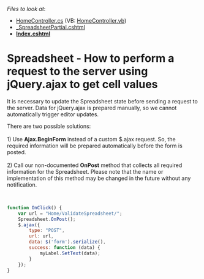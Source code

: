 <!-- default file list -->
*Files to look at*:

* [HomeController.cs](./CS/T318446/Controllers/HomeController.cs) (VB: [HomeController.vb](./VB/T318446/Controllers/HomeController.vb))
* [_SpreadsheetPartial.cshtml](./CS/T318446/Views/Home/_SpreadsheetPartial.cshtml)
* **[Index.cshtml](./CS/T318446/Views/Home/Index.cshtml)**
<!-- default file list end -->
# Spreadsheet - How to perform a request to the server using jQuery.ajax to get cell values  


<p>It is necessary to update the Spreadsheet state before sending a request to the server. Data for jQuery.ajax is prepared manually, so we cannot automatically trigger editor updates.</p>
<p>There are two possible solutions:<br><br>1) Use <strong>Ajax.BeginForm</strong> instead of a custom $.ajax request. So, the required information will be prepared automatically before the form is posted.<br><br>2) Call our non-documented <strong>OnPost</strong> method that collects all required information for the Spreadsheet. Please note that the name or implementation of this method may be changed in the future without any notification.</p>
<p> </p>


```js
function OnClick() {
    var url = "Home/ValidateSpreadsheet/";
    Spreadsheet.OnPost();
    $.ajax({
        type: "POST",
        url: url,
        data: $('form').serialize(),
        success: function (data) {
            myLabel.SetText(data);
        }
    });
}
```


<p> </p>

<br/>


